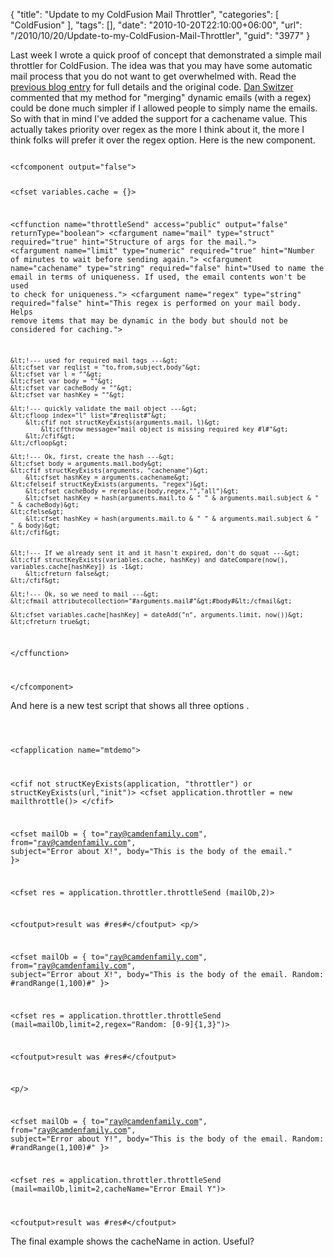 {
	"title": "Update to my ColdFusion Mail Throttler",
	"categories": [
		"ColdFusion"
	],
	"tags": [],
	"date": "2010-10-20T22:10:00+06:00",
	"url": "/2010/10/20/Update-to-my-ColdFusion-Mail-Throttler",
	"guid": "3977"
}

Last week I wrote a quick proof of concept that demonstrated a simple mail throttler for ColdFusion. The idea was that you may have some automatic mail process that you do not want to get overwhelmed with. Read the <a href="http://www.raymondcamden.com/index.cfm/2010/10/14/Proof-of-Concept--Throttling-automatic-emails-in-ColdFusion">previous blog entry</a> for full details and the original code. <a href="http://blog.pengoworks.com/">Dan Switzer</a> commented that my method for "merging" dynamic emails (with a regex) could be done much simpler if I allowed people to simply name the emails. So with that in mind I've added the support for a cachename value. This actually takes priority over regex as the more I think about it, the more I think folks will prefer it over the regex option. Here is the new component.
<!--more-->
<code>
&lt;cfcomponent output="false"&gt;

&lt;cfset variables.cache = {}&gt;

&lt;cffunction name="throttleSend" access="public" output="false" returnType="boolean"&gt;
	&lt;cfargument name="mail" type="struct" required="true" hint="Structure of args for the mail."&gt;
	&lt;cfargument name="limit" type="numeric" required="true" hint="Number of minutes to wait before sending again."&gt;
	&lt;cfargument name="cachename" type="string" required="false" hint="Used to name the email in terms of uniqueness. If used, the email contents won't be used to check for uniqueness."&gt;	
	&lt;cfargument name="regex" type="string" required="false" hint="This regex is performed on your mail body. Helps remove items that may be dynamic in the body but should not be considered for caching."&gt;	
	
	&lt;!--- used for required mail tags ---&gt;
	&lt;cfset var reqlist = "to,from,subject,body"&gt;
	&lt;cfset var l = ""&gt;
	&lt;cfset var body = ""&gt;
	&lt;cfset var cacheBody = ""&gt;
	&lt;cfset var hashKey = ""&gt;
	
	&lt;!--- quickly validate the mail object ---&gt;
	&lt;cfloop index="l" list="#reqlist#"&gt;
		&lt;cfif not structKeyExists(arguments.mail, l)&gt;
			&lt;cfthrow message="mail object is missing required key #l#"&gt;
		&lt;/cfif&gt;
	&lt;/cfloop&gt;
	
	&lt;!--- Ok, first, create the hash ---&gt;
	&lt;cfset body = arguments.mail.body&gt;
	&lt;cfif structKeyExists(arguments, "cachename")&gt;
		&lt;cfset hashKey = arguments.cachename&gt;
	&lt;cfelseif structKeyExists(arguments, "regex")&gt;
		&lt;cfset cacheBody = rereplace(body,regex,"","all")&gt;
		&lt;cfset hashKey = hash(arguments.mail.to & " " & arguments.mail.subject & " " & cacheBody)&gt;
	&lt;cfelse&gt;
		&lt;cfset hashKey = hash(arguments.mail.to & " " & arguments.mail.subject & " " & body)&gt;
	&lt;/cfif&gt;
	

	&lt;!--- If we already sent it and it hasn't expired, don't do squat ---&gt;
	&lt;cfif structKeyExists(variables.cache, hashKey) and dateCompare(now(), variables.cache[hashKey]) is -1&gt;
		&lt;cfreturn false&gt;
	&lt;/cfif&gt;

	&lt;!--- Ok, so we need to mail ---&gt;
	&lt;cfmail attributecollection="#arguments.mail#"&gt;#body#&lt;/cfmail&gt;

	&lt;cfset variables.cache[hashKey] = dateAdd("n", arguments.limit, now())&gt;
	&lt;cfreturn true&gt;
	
&lt;/cffunction&gt;

&lt;/cfcomponent&gt;
</code>

<p/>

And here is a new test script that shows all three options .

<p/>

<code>

&lt;cfapplication name="mtdemo"&gt;

&lt;cfif not structKeyExists(application, "throttler") or structKeyExists(url,"init")&gt;
	&lt;cfset application.throttler = new mailthrottle()&gt;
&lt;/cfif&gt;

&lt;cfset mailOb = {
	to="ray@camdenfamily.com",
	from="ray@camdenfamily.com",
	subject="Error about X!",
	body="This is the body of the email."
}&gt;

&lt;cfset res = application.throttler.throttleSend (mailOb,2)&gt;

&lt;cfoutput&gt;result was #res#&lt;/cfoutput&gt;
&lt;p/&gt;

&lt;cfset mailOb = {
	to="ray@camdenfamily.com",
	from="ray@camdenfamily.com",
	subject="Error about X!",
	body="This is the body of the email. Random: #randRange(1,100)#"
}&gt;

&lt;cfset res = application.throttler.throttleSend (mail=mailOb,limit=2,regex="Random: [0-9]{1,3}")&gt;

&lt;cfoutput&gt;result was #res#&lt;/cfoutput&gt;

&lt;p/&gt;

&lt;cfset mailOb = {
	to="ray@camdenfamily.com",
	from="ray@camdenfamily.com",
	subject="Error about Y!",
	body="This is the body of the email. Random: #randRange(1,100)#"
}&gt;

&lt;cfset res = application.throttler.throttleSend (mail=mailOb,limit=2,cacheName="Error Email Y")&gt;

&lt;cfoutput&gt;result was #res#&lt;/cfoutput&gt;
</code>

<p/>

The final example shows the cacheName in action. Useful?